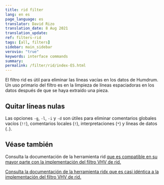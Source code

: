 ```yaml
---
title: rid filter
lang: en es
page_language: es
translator: David Rizo
translation_date: 8 Aug 2021
translation_update:
ref: filters-rid
tags: [all, filters]
sidebar: main_sidebar
verovio: "true"
keywords: interface commands 
summary: 
permalink: /filter/rid/index-ES.html
---
```

El filtro rid es útil para eliminar las líneas vacías en los datos de Humdrum. Un uso primario del filtro es en la limpieza de líneas espaciadoras en los datos después de que se haya extraído una pieza.

## Quitar líneas nulas ##
Las opciones `-g`, `-l`, `-i` y `-d` son útiles para eliminar comentarios globales vacíos (`!!`), comentarios locales (`!`), interpretaciones (`*`) y líneas de datos (`.`).

## Véase también ##
Consulta la documentación de la herramienta rid <a target="_blank" href="http://www.humdrum.org/man/rid/">que es compatible en su mayor parte con la implementación del filtro VHV de rid.

Consulta la documentación de la herramienta ridx <a target="_blank" href="http://extras.humdrum.org/man/ridx/">que es casi idéntica a la implementación del filtro VHV de rid.





